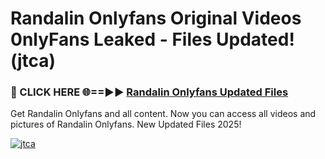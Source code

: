 # Randalin Onlyfans Original Videos 0nlyFans Leaked - Files Updated! (jtca)

<h3>🔴 CLICK HERE 🌐==►► <a href="https://tinyurl.com/ehrbuxhb" rel="nofollow">Randalin Onlyfans Updated Files</a></h3>

Get Randalin Onlyfans and all content. Now you can access all videos and pictures of Randalin Onlyfans. New Updated Files 2025!

[![jtca](https://i.imgur.com/lVYEuWS.gif)](https://tinyurl.com/ehrbuxhb)
